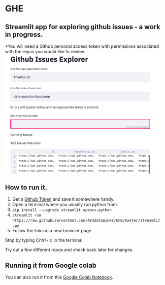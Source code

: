 # GHE
## Streamlit app for exploring github issues - a work in progress.
*You will need a Github personal access token with permissions associated with the repos you would like to review.
![](https://raw.githubusercontent.com/AVJdataminer/GHE/master/screenshot.png)

## How to run it.
1. Get a [Github Token](https://docs.github.com/en/github/authenticating-to-github/creating-a-personal-access-token) and save it somewhere handy.
2. Open a terminal where you usually run python from
3. `pip install --upgrade streamlit opencv-python` 
4. `streamlit run https://raw.githubusercontent.com/AVJdataminer/GHE/master/streamlit.py`
5. Follow the links in a new browser page.

Stop by typing Cntrl+ c in the terminal.

Try out a few different repos and check back later for changes.

## Running it from Google colab 
You can also run it from this [Google Colab Notebook](https://raw.githubusercontent.com/AVJdataminer/GHE/master/Run_GHE_streamlit_colab.ipynb).
